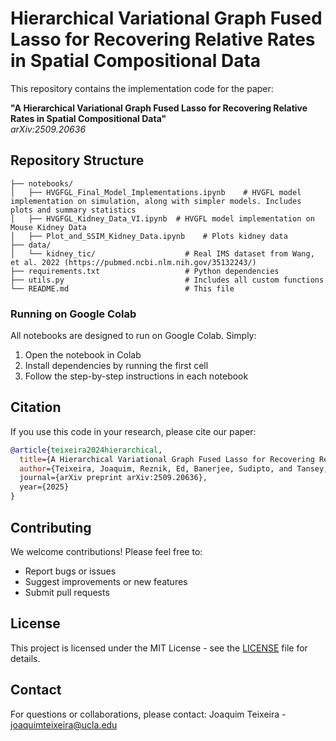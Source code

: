 # Hierarchical Variational Graph Fused Lasso for Recovering Relative Rates in Spatial Compositional Data

This repository contains the implementation code for the paper:

**"A Hierarchical Variational Graph Fused Lasso for Recovering Relative Rates in Spatial Compositional Data"**  
*arXiv:2509.20636*

## Repository Structure

```
├── notebooks/
│   ├── HVGFGL_Final_Model_Implementations.ipynb    # HVGFL model implementation on simulation, along with simpler models. Includes plots and summary statistics
│   ├── HVGFGL_Kidney_Data_VI.ipynb  # HVGFL model implementation on Mouse Kidney Data
│   ├── Plot_and_SSIM_Kidney_Data.ipynb    # Plots kidney data 
├── data/
│   └── kidney_tic/                    # Real IMS dataset from Wang, et al. 2022 (https://pubmed.ncbi.nlm.nih.gov/35132243/)
├── requirements.txt                   # Python dependencies
├── utils.py                           # Includes all custom functions
└── README.md                          # This file
```



### Running on Google Colab

All notebooks are designed to run on Google Colab. Simply:
1. Open the notebook in Colab
2. Install dependencies by running the first cell
3. Follow the step-by-step instructions in each notebook


## Citation

If you use this code in your research, please cite our paper:

```bibtex
@article{teixeira2024hierarchical,
  title={A Hierarchical Variational Graph Fused Lasso for Recovering Relative Rates in Spatial Compositional Data},
  author={Teixeira, Joaquim, Reznik, Ed, Banerjee, Sudipto, and Tansey, Wesley,
  journal={arXiv preprint arXiv:2509.20636},
  year={2025}
}
```

## Contributing

We welcome contributions! Please feel free to:
- Report bugs or issues
- Suggest improvements or new features
- Submit pull requests

## License

This project is licensed under the MIT License - see the [LICENSE](LICENSE) file for details.

## Contact

For questions or collaborations, please contact:
Joaquim Teixeira - joaquimteixeira@ucla.edu
